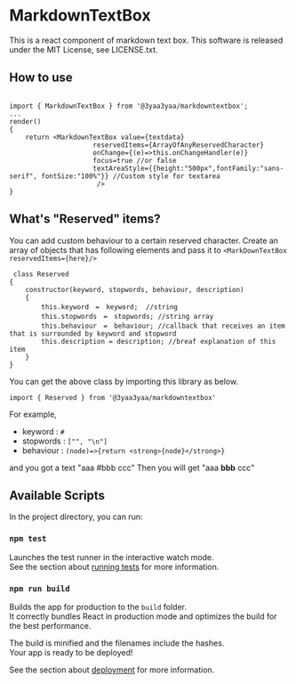 # MarkdownTextBox
This is a react component of markdown text box.
This software is released under the MIT License, see LICENSE.txt.

## How to use
```$xslt

import { MarkdownTextBox } from '@3yaa3yaa/markdowntextbox';
...
render()
{
    return <MarkdownTextBox value={textdata}
                     reservedItems={ArrayOfAnyReservedCharacter}
                     onChange={(e)=>this.onChangeHandler(e)}
                     focus=true //or false
                     textAreaStyle={{height:"500px",fontFamily:"sans-serif", fontSize:"100%"}} //Custom style for textarea
                      />
}

```

## What's "Reserved" items?
You can add custom behaviour to a certain reserved character.
Create an array of objects that has following elements and pass it to `<MarkDownTextBox reservedItems={here}/>`
```$xslt
 class Reserved
{
    constructor(keyword, stopwords, behaviour, description)
    {
        this.keyword　=　keyword;  //string
        this.stopwords　=　stopwords; //string array
        this.behaviour　=　behaviour; //callback that receives an item that is surrounded by keyword and stopword
        this.description = description; //breaf explanation of this item
    }
}
```
You can get the above class by importing this library as below.
```$xslt
import { Reserved } from '@3yaa3yaa/markdowntextbox'
```
For example,
* keyword : `#`
* stopwords : `["", "\n"]`
* behaviour : `(node)=>{return <strong>{node}</strong>}`

and you got a text "aaa #bbb ccc"
Then you will get "aaa **bbb** ccc"

## Available Scripts

In the project directory, you can run:

### `npm test`

Launches the test runner in the interactive watch mode.<br>
See the section about [running tests](https://facebook.github.io/create-react-app/docs/running-tests) for more information.

### `npm run build`

Builds the app for production to the `build` folder.<br>
It correctly bundles React in production mode and optimizes the build for the best performance.

The build is minified and the filenames include the hashes.<br>
Your app is ready to be deployed!

See the section about [deployment](https://facebook.github.io/create-react-app/docs/deployment) for more information.
